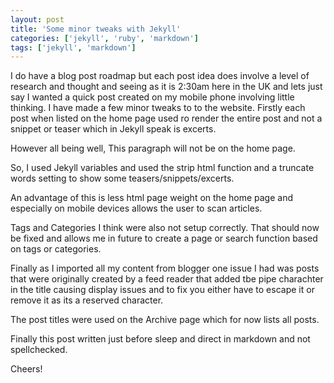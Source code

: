 ```yaml
---
layout: post
title: 'Some minor tweaks with Jekyll'
categories: ['jekyll', 'ruby', 'markdown']
tags: ['jekyll', 'markdown']
---
```

I do have a blog post roadmap but each post idea does involve a level of research and thought and seeing as it is 2:30am here in the UK and lets just say I wanted a quick post created on my mobile phone involving little thinking. I have made a few minor tweaks to to the website. Firstly each post when listed on the home page used ro render the entire post and not a snippet or teaser which in Jekyll speak is excerts.

However all being well,  This paragraph will not be on the home page. 

So, I used Jekyll variables and used the strip html function and a truncate words setting to show some teasers/snippets/excerts.

An advantage of this is less html page weight on the home page and especially on mobile devices allows the user to scan articles. 

Tags and Categories I think were also not setup correctly.  That should now be fixed and allows me in future to create a page or search function based on tags or categories. 

Finally as I imported all my content from blogger one issue I had was posts that were originally created by a feed reader that added tbe pipe charachter in the title causing display issues and to fix you either have to escape it or remove it as its a reserved character.

The post titles were used on the Archive page which for now lists all posts. 

Finally this post written just before sleep and direct in markdown and not spellchecked. 
 
Cheers!